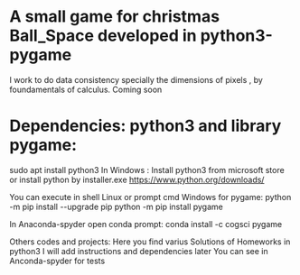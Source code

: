 # A small game for christmas Ball_Space developed in python3-pygame
I work to do data consistency specially the dimensions of pixels , by foundamentals  of calculus. Coming soon

# Dependencies: python3 and library pygame:
sudo apt install python3
In Windows : 
Install python3 from microsoft store or install python  by installer.exe
https://www.python.org/downloads/


You can execute in shell Linux or prompt cmd Windows for pygame:
python -m pip install --upgrade pip
python -m pip install pygame

In Anaconda-spyder open conda prompt:
conda install -c cogsci pygame


Others codes and projects:
Here you find varius Solutions of Homeworks in python3
I will add instructions and dependencies later
You can see in Anconda-spyder for tests 

